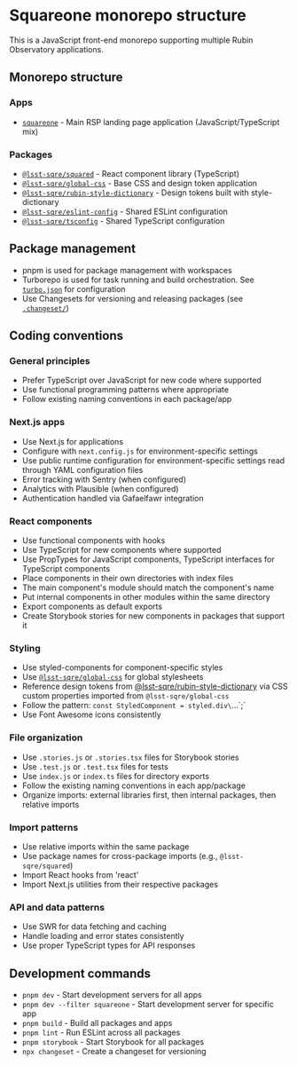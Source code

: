# Squareone monorepo structure

This is a JavaScript front-end monorepo supporting multiple Rubin Observatory applications.

## Monorepo structure

### Apps

- [`squareone`](../apps/squareone) - Main RSP landing page application (JavaScript/TypeScript mix)

### Packages

- [`@lsst-sqre/squared`](../packages/squared) - React component library (TypeScript)
- [`@lsst-sqre/global-css`](../packages/global-css) - Base CSS and design token application
- [`@lsst-sqre/rubin-style-dictionary`](../packages/rubin-style-dictionary) - Design tokens built with style-dictionary
- [`@lsst-sqre/eslint-config`](../packages/eslint-config) - Shared ESLint configuration
- [`@lsst-sqre/tsconfig`](../packages/tsconfig) - Shared TypeScript configuration

## Package management

- pnpm is used for package management with workspaces
- Turborepo is used for task running and build orchestration. See [`turbo.json`](../turbo.json) for configuration
- Use Changesets for versioning and releasing packages (see [`.changeset/`](../.changeset/))

## Coding conventions

### General principles

- Prefer TypeScript over JavaScript for new code where supported
- Use functional programming patterns where appropriate
- Follow existing naming conventions in each package/app

### Next.js apps

- Use Next.js for applications
- Configure with `next.config.js` for environment-specific settings
- Use public runtime configuration for environment-specific settings read through YAML configuration files
- Error tracking with Sentry (when configured)
- Analytics with Plausible (when configured)
- Authentication handled via Gafaelfawr integration

### React components

- Use functional components with hooks
- Use TypeScript for new components where supported
- Use PropTypes for JavaScript components, TypeScript interfaces for TypeScript components
- Place components in their own directories with index files
- The main component's module should match the component's name
- Put internal components in other modules within the same directory
- Export components as default exports
- Create Storybook stories for new components in packages that support it

### Styling

- Use styled-components for component-specific styles
- Use [`@lsst-sqre/global-css`](../packages/global-css) for global stylesheets
- Reference design tokens from [@lsst-sqre/rubin-style-dictionary](../packages/rubin-style-dictionary) via CSS custom properties imported from `@lsst-sqre/global-css`
- Follow the pattern: `const StyledComponent = styled.div\`...\`;`
- Use Font Awesome icons consistently

### File organization

- Use `.stories.js` or `.stories.tsx` files for Storybook stories
- Use `.test.js` or `.test.tsx` files for tests
- Use `index.js` or `index.ts` files for directory exports
- Follow the existing naming conventions in each app/package
- Organize imports: external libraries first, then internal packages, then relative imports

### Import patterns

- Use relative imports within the same package
- Use package names for cross-package imports (e.g., `@lsst-sqre/squared`)
- Import React hooks from 'react'
- Import Next.js utilities from their respective packages

### API and data patterns

- Use SWR for data fetching and caching
- Handle loading and error states consistently
- Use proper TypeScript types for API responses

## Development commands

- `pnpm dev` - Start development servers for all apps
- `pnpm dev --filter squareone` - Start development server for specific app
- `pnpm build` - Build all packages and apps
- `pnpm lint` - Run ESLint across all packages
- `pnpm storybook` - Start Storybook for all packages
- `npx changeset` - Create a changeset for versioning
